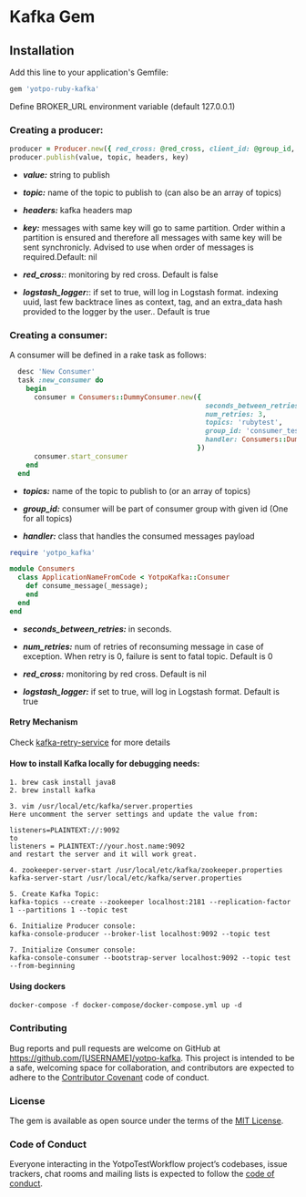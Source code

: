 # Kafka Gem

## Installation

Add this line to your application's Gemfile:

```ruby
gem 'yotpo-ruby-kafka'
```

Define BROKER_URL environment variable (default 127.0.0.1)

### Creating a producer:

```ruby
producer = Producer.new({ red_cross: @red_cross, client_id: @group_id, logstash_logger: @logstash_logger })
producer.publish(value, topic, headers, key)
```

* **_value:_** string to publish

* **_topic:_** name of the topic to publish to (can also be an array of topics)

* _**headers:**_ kafka headers map

* _**key:**_ messages with same key will go to same partition. Order within
        a partition is ensured and therefore all messages with same key
        will be sent synchronicly. Advised to use when order of messages
        is required.Default: nil
        
* _**red_cross:**_: monitoring by red cross. Default is false

* _**logstash_logger:**_:  if set to true, will log in Logstash format. indexing uuid, 
                            last few backtrace lines as context,
                            tag, and an extra_data hash provided to the logger by the user.. Default is true

### Creating a consumer:
A consumer will be defined in a rake task as follows:

```ruby
  desc 'New Consumer'
  task :new_consumer do
    begin
      consumer = Consumers::DummyConsumer.new({
                                                seconds_between_retries: 10,
                                                num_retries: 3,
                                                topics: 'rubytest',
                                                group_id: 'consumer_test_topics',
                                                handler: Consumers::DummyConsumer
                                              })
      consumer.start_consumer
    end
  end
```
* _**topics:**_ name of the topic to publish to (or an array of topics)

* **_group_id:_** consumer will be part of consumer group with given id (One for all topics)

* **_handler:_** class that handles the consumed messages payload
```ruby
require 'yotpo_kafka'

module Consumers
  class ApplicationNameFromCode < YotpoKafka::Consumer
    def consume_message(_message);
    end
  end
end
```
* _**seconds_between_retries:**_ in seconds.

* _**num_retries:**_ num of retries of reconsuming message in case of exception. 
                       When retry is 0, failure is sent to fatal topic. Default is 0
                       
* _**red_cross:**_ monitoring by red cross. Default is nil

* _**logstash_logger:**_ if set to true, will log in Logstash format. Default is true

#### Retry Mechanism
Check [kafka-retry-service](https://github.com/YotpoLtd/kafka-retry-service) for more details 
  
#### How to install Kafka locally for debugging needs:
```
1. brew cask install java8
2. brew install kafka

3. vim /usr/local/etc/kafka/server.properties
Here uncomment the server settings and update the value from:

listeners=PLAINTEXT://:9092
to
listeners = PLAINTEXT://your.host.name:9092
and restart the server and it will work great.

4. zookeeper-server-start /usr/local/etc/kafka/zookeeper.properties
kafka-server-start /usr/local/etc/kafka/server.properties

5. Create Kafka Topic:
kafka-topics --create --zookeeper localhost:2181 --replication-factor 1 --partitions 1 --topic test

6. Initialize Producer console:
kafka-console-producer --broker-list localhost:9092 --topic test

7. Initialize Consumer console:
kafka-console-consumer --bootstrap-server localhost:9092 --topic test --from-beginning
```

#### Using dockers
```
docker-compose -f docker-compose/docker-compose.yml up -d
```

### Contributing

Bug reports and pull requests are welcome on GitHub at https://github.com/[USERNAME]/yotpo-kafka. This project is intended to be a safe, welcoming space for collaboration, and contributors are expected to adhere to the [Contributor Covenant](http://contributor-covenant.org) code of conduct.

### License

The gem is available as open source under the terms of the [MIT License](https://opensource.org/licenses/MIT).

### Code of Conduct

Everyone interacting in the YotpoTestWorkflow project’s codebases, issue trackers, chat rooms and mailing lists is expected to follow the [code of conduct](https://github.com/[USERNAME]/yotpo_test_workflow/blob/master/CODE_OF_CONDUCT.md).